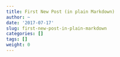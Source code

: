 ```yaml
---
title: First New Post (in plain Markdown)
author: ~
date: '2017-07-17'
slug: first-new-post-in-plain-markdown
categories: []
tags: []
weight: 0
---
```


